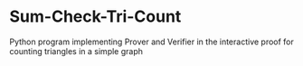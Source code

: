 # Sum-Check-Tri-Count
Python program implementing Prover and Verifier in the interactive proof for counting triangles in a simple graph
